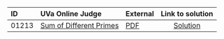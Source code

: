| ID | UVa Online Judge | External | Link to solution |
|:---|:---|:---|:---:|
| 01213 | [Sum of Different Primes](https://onlinejudge.org/index.php?option=com_onlinejudge&Itemid=8&category=652&page=show_problem&problem=3654) | [PDF](https://onlinejudge.org/external/12/1213.pdf) | [Solution](https%3A//github.com/versenyi98/programming-contests/tree/master/UVa%20Online%20Judge/01213%2520-%2520Sum%2520of%2520Different%2520Primes)|
